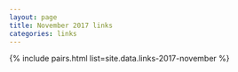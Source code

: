 ```yaml
---
layout: page   
title: November 2017 links
categories: links
---
```


{% include pairs.html list=site.data.links-2017-november %}
